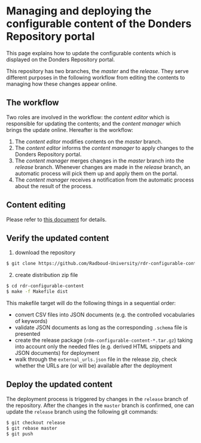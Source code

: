 # Managing and deploying the configurable content of the Donders Repository portal

This page explains how to update the configurable contents which is displayed on the Donders Repository portal.

This repository has two branches, the _master_ and the _release_.  They serve different purposes in the following workflow from editing the contents to managing how these changes appear online.

## The workflow

Two roles are involved in the workflow: the _content editor_ which is responsible for updating the contents; and the _content manager_ which brings the update online.  Hereafter is the workflow:

1. The _content editor_ modifies contents on the _master_ branch.
1. The _content editor_ informs the _content manager_ to apply changes to the Donders Repository portal.
1. The _content manager_ merges changes in the _master_ branch into the _release_ branch.  Whenever changes are made in the _release_ branch, an automatic process will pick them up and apply them on the portal.
1. The _content manager_ receives a notification from the automatic process about the result of the process.

## Content editing

Please refer to [this document](content_editors.md) for details.

## Verify the updated content

1. download the repository

  ```bash
  $ git clone https://github.com/Radboud-University/rdr-configurable-content
  ```

2. create distribution zip file

  ```bash
  $ cd rdr-configurable-content
  $ make -f Makefile dist
  ```

  This makefile target will do the following things in a sequential order:

  - convert CSV files into JSON documents (e.g. the controlled vocabularies of keywords)
  - validate JSON documents as long as the corresponding `.schema` file is presented
  - create the release package (`rdm-configurable-content-*.tar.gz`) taking into account only the needed files (e.g. derived HTML snippets and JSON documents) for deployment
  - walk through the `external_urls.json` file in the release zip, check whether the URLs are (or will be) available after the deployment

## Deploy the updated content

The deployment process is triggered by changes in the `release` branch of the repository. After the changes in the `master` branch is confirmed, one can update the `release` branch using the following git commands:

```bash
$ git checkout release
$ git rebase master
$ git push
```
